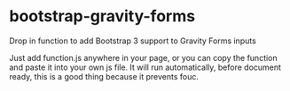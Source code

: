 bootstrap-gravity-forms
=======================

Drop in function to add Bootstrap 3 support to Gravity Forms inputs

Just add function.js anywhere in your page, or you can copy the function and paste it into your own js file. It will run automatically, before document ready, this is a good thing because it prevents fouc.
